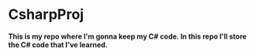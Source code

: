 # CsharpProj

**This is my repo where I'm gonna keep my C# code.
In this repo I'll store the C# code that I've learned.**
